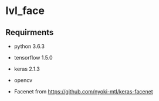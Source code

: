 # lvl_face

Requirments
----------

- python 3.6.3
- tensorflow 1.5.0
- keras 2.1.3
- opencv

- Facenet from https://github.com/nyoki-mtl/keras-facenet
